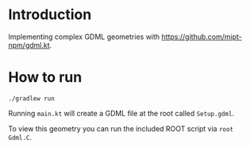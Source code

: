 # Introduction
Implementing complex GDML geometries with https://github.com/mipt-npm/gdml.kt.

# How to run
```
./gradlew run
```

Running `main.kt` will create a GDML file at the root called `Setup.gdml`.

To view this geometry you can run the included ROOT script via `root Gdml.C`.
